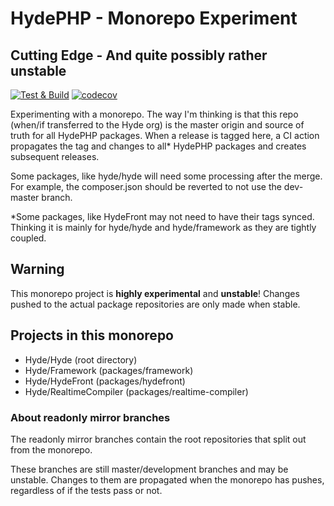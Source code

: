 # HydePHP - Monorepo Experiment
## Cutting Edge - And quite possibly rather unstable 

[![Test & Build](https://github.com/hydephp/develop/actions/workflows/test-build.yml/badge.svg)](https://github.com/hydephp/develop/actions/workflows/test-build.yml)
[![codecov](https://codecov.io/gh/hydephp/develop/branch/master/graph/badge.svg?token=G6N2161TOT)](https://codecov.io/gh/hydephp/develop)

Experimenting with a monorepo. The way I'm thinking is that this repo (when/if transferred to the Hyde org)
is the master origin and source of truth for all HydePHP packages. When a release is tagged here, a CI action
propagates the tag and changes to all* HydePHP packages and creates subsequent releases.

Some packages, like hyde/hyde will need some processing after the merge. For example, the composer.json
should be reverted to not use the dev-master branch.

*Some packages, like HydeFront may not need to have their tags synced. Thinking it is mainly for
hyde/hyde and hyde/framework as they are tightly coupled.

## Warning

This monorepo project is **highly experimental** and **unstable**!
Changes pushed to the actual package repositories are only made when stable.

## Projects in this monorepo

- Hyde/Hyde (root directory)
- Hyde/Framework (packages/framework)
- Hyde/HydeFront (packages/hydefront)
- Hyde/RealtimeCompiler (packages/realtime-compiler)

### About readonly mirror branches

The readonly mirror branches contain the root repositories that split out from the monorepo.

These branches are still master/development branches and may be unstable.
Changes to them are propagated when the monorepo has pushes, regardless of if the tests pass or not.
